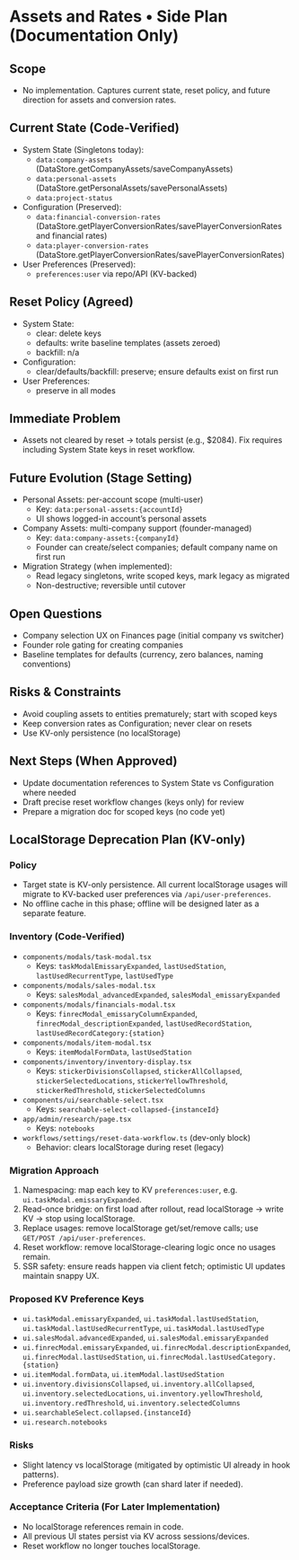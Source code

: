 # Assets and Rates • Side Plan (Documentation Only)

## Scope
- No implementation. Captures current state, reset policy, and future direction for assets and conversion rates.

## Current State (Code-Verified)
- System State (Singletons today):
  - `data:company-assets` (DataStore.getCompanyAssets/saveCompanyAssets)
  - `data:personal-assets` (DataStore.getPersonalAssets/savePersonalAssets)
  - `data:project-status`
- Configuration (Preserved):
  - `data:financial-conversion-rates` (DataStore.getPlayerConversionRates/savePlayerConversionRates and financial rates)
  - `data:player-conversion-rates` (DataStore.getPlayerConversionRates/savePlayerConversionRates)
- User Preferences (Preserved):
  - `preferences:user` via repo/API (KV-backed)

## Reset Policy (Agreed)
- System State:
  - clear: delete keys
  - defaults: write baseline templates (assets zeroed)
  - backfill: n/a
- Configuration:
  - clear/defaults/backfill: preserve; ensure defaults exist on first run
- User Preferences:
  - preserve in all modes

## Immediate Problem
- Assets not cleared by reset → totals persist (e.g., $2084). Fix requires including System State keys in reset workflow.

## Future Evolution (Stage Setting)
- Personal Assets: per-account scope (multi-user)
  - Key: `data:personal-assets:{accountId}`
  - UI shows logged-in account’s personal assets
- Company Assets: multi-company support (founder-managed)
  - Key: `data:company-assets:{companyId}`
  - Founder can create/select companies; default company name on first run
- Migration Strategy (when implemented):
  - Read legacy singletons, write scoped keys, mark legacy as migrated
  - Non-destructive; reversible until cutover

## Open Questions
- Company selection UX on Finances page (initial company vs switcher)
- Founder role gating for creating companies
- Baseline templates for defaults (currency, zero balances, naming conventions)

## Risks & Constraints
- Avoid coupling assets to entities prematurely; start with scoped keys
- Keep conversion rates as Configuration; never clear on resets
- Use KV-only persistence (no localStorage)

## Next Steps (When Approved)
- Update documentation references to System State vs Configuration where needed
- Draft precise reset workflow changes (keys only) for review
- Prepare a migration doc for scoped keys (no code yet)

## LocalStorage Deprecation Plan (KV-only)

### Policy
- Target state is KV-only persistence. All current localStorage usages will migrate to KV-backed user preferences via `/api/user-preferences`.
- No offline cache in this phase; offline will be designed later as a separate feature.

### Inventory (Code-Verified)
- `components/modals/task-modal.tsx`
  - Keys: `taskModalEmissaryExpanded`, `lastUsedStation`, `lastUsedRecurrentType`, `lastUsedType`
- `components/modals/sales-modal.tsx`
  - Keys: `salesModal_advancedExpanded`, `salesModal_emissaryExpanded`
- `components/modals/financials-modal.tsx`
  - Keys: `finrecModal_emissaryColumnExpanded`, `finrecModal_descriptionExpanded`, `lastUsedRecordStation`, `lastUsedRecordCategory:{station}`
- `components/modals/item-modal.tsx`
  - Keys: `itemModalFormData`, `lastUsedStation`
- `components/inventory/inventory-display.tsx`
  - Keys: `stickerDivisionsCollapsed`, `stickerAllCollapsed`, `stickerSelectedLocations`, `stickerYellowThreshold`, `stickerRedThreshold`, `stickerSelectedColumns`
- `components/ui/searchable-select.tsx`
  - Keys: `searchable-select-collapsed-{instanceId}`
- `app/admin/research/page.tsx`
  - Keys: `notebooks`
- `workflows/settings/reset-data-workflow.ts` (dev-only block)
  - Behavior: clears localStorage during reset (legacy)

### Migration Approach
1) Namespacing: map each key to KV `preferences:user`, e.g. `ui.taskModal.emissaryExpanded`.
2) Read-once bridge: on first load after rollout, read localStorage → write KV → stop using localStorage.
3) Replace usages: remove localStorage get/set/remove calls; use `GET/POST /api/user-preferences`.
4) Reset workflow: remove localStorage-clearing logic once no usages remain.
5) SSR safety: ensure reads happen via client fetch; optimistic UI updates maintain snappy UX.

### Proposed KV Preference Keys
- `ui.taskModal.emissaryExpanded`, `ui.taskModal.lastUsedStation`, `ui.taskModal.lastUsedRecurrentType`, `ui.taskModal.lastUsedType`
- `ui.salesModal.advancedExpanded`, `ui.salesModal.emissaryExpanded`
- `ui.finrecModal.emissaryExpanded`, `ui.finrecModal.descriptionExpanded`, `ui.finrecModal.lastUsedStation`, `ui.finrecModal.lastUsedCategory.{station}`
- `ui.itemModal.formData`, `ui.itemModal.lastUsedStation`
- `ui.inventory.divisionsCollapsed`, `ui.inventory.allCollapsed`, `ui.inventory.selectedLocations`, `ui.inventory.yellowThreshold`, `ui.inventory.redThreshold`, `ui.inventory.selectedColumns`
- `ui.searchableSelect.collapsed.{instanceId}`
- `ui.research.notebooks`

### Risks
- Slight latency vs localStorage (mitigated by optimistic UI already in hook patterns).
- Preference payload size growth (can shard later if needed).

### Acceptance Criteria (For Later Implementation)
- No localStorage references remain in code.
- All previous UI states persist via KV across sessions/devices.
- Reset workflow no longer touches localStorage.
